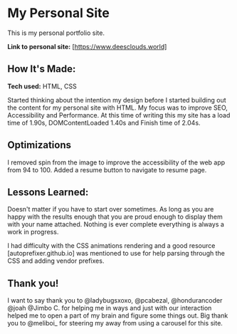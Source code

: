 # My Personal Site
This is my personal portfolio site.

**Link to personal site:** [https://www.deesclouds.world]

## How It's Made:

**Tech used:** HTML, CSS

Started thinking about the intention my design before I started building out the content for my personal site with HTML. My focus was to improve SEO, Accessibility and Performance. At this time of writing this my site has a load time of 1.90s, DOMContentLoaded 1.40s and Finish time of 2.04s. 

## Optimizations
I removed spin from the image to improve the accessibility of the web app from 94 to 100.
Added a resume button to navigate to resume page. 

## Lessons Learned:

Doesn't matter if you have to start over sometimes. As long as you are happy with the results enough that you are proud enough to display them with your name attached. Nothing is ever complete everything is always a work in progress.

I had difficulty with the CSS animations rendering and a good resource [autoprefixer.github.io] was mentioned to use for help parsing through the CSS and adding vendor prefixes. 

## Thank you!
I want to say thank you to @ladybugsxoxo, @pcabezal, @hondurancoder @joah @Jimbo C. for helping me in ways and just with our interaction helped me to open a part of my brain and figure some things out. Big thank you to @meliboi_ for steering my away from using a carousel for this site.
